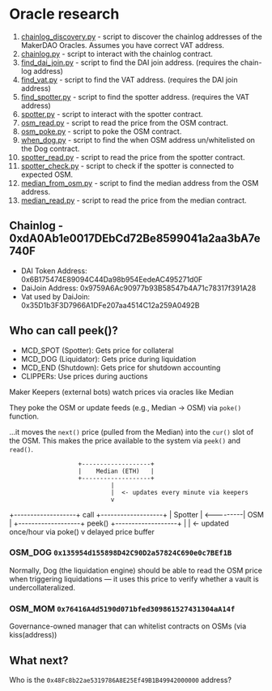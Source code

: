# Oracle research

1. [chainlog_discovery.py](chainlog_discovery.py) - script to discover the chainlog addresses of the MakerDAO Oracles. Assumes you have correct VAT address.
2. [chainlog.py](chainlog.py) - script to interact with the chainlog contract.
3. [find_dai_join.py](find_dai_join.py) - script to find the DAI join address. (requires the chain-log address)
4. [find_vat.py](find_vat.py) - script to find the VAT address. (requires the DAI join address)
5. [find_spotter.py](find_spotter.py) - script to find the spotter address. (requires the VAT address)
6. [spotter.py](spotter.py) - script to interact with the spotter contract.
7. [osm_read.py](osm_read.py) - script to read the price from the OSM contract.
8. [osm_poke.py](osm_poke.py) - script to poke the OSM contract.
9. [when_dog.py](when_dog.py) - script to find the when OSM address un/whitelisted on the Dog contract.
10. [spotter_read.py](spotter_read.py) - script to read the price from the spotter contract.
11. [spotter_check.py](spotter_check.py) - script to check if the spotter is connected to expected OSM.
12. [median_from_osm.py](median_from_osm.py) - script to find the median address from the OSM address.
13. [median_read.py](median_read.py) - script to read the price from the median contract.

## Chainlog - 0xdA0Ab1e0017DEbCd72Be8599041a2aa3bA7e740F

- DAI Token Address: 0x6B175474E89094C44Da98b954EedeAC495271d0F
- DaiJoin Address: 0x9759A6Ac90977b93B58547b4A71c78317f391A28
- Vat used by DaiJoin: 0x35D1b3F3D7966A1DFe207aa4514C12a259A0492B

## Who can call peek()?

- MCD_SPOT (Spotter): Gets price for collateral
- MCD_DOG (Liquidator): Gets price during liquidation
- MCD_END (Shutdown): Gets price for shutdown accounting
- CLIPPERs: Use prices during auctions

Maker Keepers (external bots) watch prices via oracles like Median

They poke the OSM or update feeds (e.g., Median → OSM) via `poke()` function.

…it moves the `next()` price (pulled from the Median) into the `cur()` slot of the OSM.
This makes the price available to the system via `peek()` and `read()`.

                       +-------------------+
                       |    Median (ETH)   |
                       +-------------------+
                                |
                                |  <- updates every minute via keepers
                                v
+-------------------+    call   +-------------------+
|      Spotter      | <---------|       OSM         |
+-------------------+    peek() +-------------------+
                                |
                                |  <- updated once/hour via poke()
                                v
                       delayed price buffer

### OSM_DOG `0x135954d155898D42C90D2a57824C690e0c7BEf1B`

Normally, Dog (the liquidation engine) should be able to read the OSM price when triggering liquidations — it uses this price to verify whether a vault is undercollateralized.

### OSM_MOM `0x76416A4d5190d071bfed309861527431304aA14f`

Governance-owned manager that can whitelist contracts on OSMs (via kiss(address))

## What next?

Who is the `0x48Fc8b22ae5319786A8E25Ef49B1B49942000000` address?
